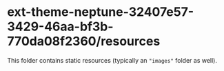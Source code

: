 # ext-theme-neptune-32407e57-3429-46aa-bf3b-770da08f2360/resources

This folder contains static resources (typically an `"images"` folder as well).
